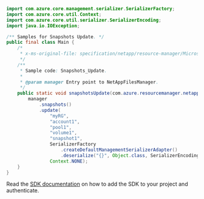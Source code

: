 ```java
import com.azure.core.management.serializer.SerializerFactory;
import com.azure.core.util.Context;
import com.azure.core.util.serializer.SerializerEncoding;
import java.io.IOException;

/** Samples for Snapshots Update. */
public final class Main {
    /*
     * x-ms-original-file: specification/netapp/resource-manager/Microsoft.NetApp/stable/2021-08-01/examples/Snapshots_Update.json
     */
    /**
     * Sample code: Snapshots_Update.
     *
     * @param manager Entry point to NetAppFilesManager.
     */
    public static void snapshotsUpdate(com.azure.resourcemanager.netapp.NetAppFilesManager manager) throws IOException {
        manager
            .snapshots()
            .update(
                "myRG",
                "account1",
                "pool1",
                "volume1",
                "snapshot1",
                SerializerFactory
                    .createDefaultManagementSerializerAdapter()
                    .deserialize("{}", Object.class, SerializerEncoding.JSON),
                Context.NONE);
    }
}
```

Read the [SDK documentation](https://github.com/Azure/azure-sdk-for-java/blob/azure-resourcemanager-netapp_1.0.0-beta.7/sdk/netapp/azure-resourcemanager-netapp/README.md) on how to add the SDK to your project and authenticate.

